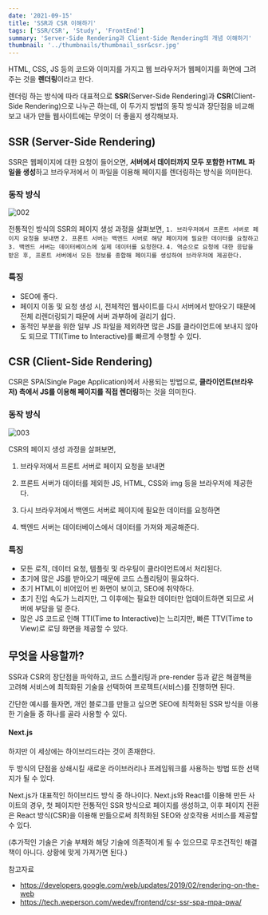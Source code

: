 ```yaml
---
date: '2021-09-15'
title: 'SSR과 CSR 이해하기'
tags: ['SSR/CSR', 'Study', 'FrontEnd']
summary: 'Server-Side Rendering과 Client-Side Rendering의 개념 이해하기'
thumbnail: '../thumbnails/thumbnail_ssr&csr.jpg'
---
```




HTML, CSS, JS 등의 코드와 이미지를 가지고 웹 브라우저가 웹페이지를 화면에 그려주는 것을 **렌더링**이라고 한다.

렌더링 하는 방식에 따라 대표적으로 **SSR**(Server-Side Rendering)과 **CSR**(Client-Side Rendering)으로 나누곤 하는데, 이 두가지 방법의 동작 방식과 장단점을 비교해보고 내가 만들 웹사이트에는 무엇이 더 좋을지 생각해보자.



## SSR (Server-Side Rendering)

SSR은 웹페이지에 대한 요청이 들어오면, **서버에서 데이터까지 모두 포함한 HTML 파일을 생성**하고 브라우저에서 이 파일을 이용해 페이지를 렌더링하는 방식을 의미한다.

### 동작 방식

![002](https://user-images.githubusercontent.com/70627979/133464647-e0a7e5b3-392f-4cf8-9c85-a7d15ff61502.jpg)

전통적인 방식의 SSR의 페이지 생성  과정을 살펴보면,  `1. 브라우저에서 프론트 서버로 페이지 요청을 보내면` `2. 프론트 서버는 백엔드 서버로 해당 페이지에 필요한 데이터를 요청하고` `3. 백엔드 서버는 데이터베이스에 실제 데이터를 요청한다`. `4. 역순으로 요청에 대한 응답을 받은 후, 프론트 서버에서 모든 정보를 종합해 페이지를 생성하여 브라우저에 제공한다.`

### 특징

- SEO에 좋다.
- 페이지 이동 및 요청 생성 시, 전체적인 웹사이트를 다시 서버에서 받아오기 때문에 전체 리렌더링되기 때문에 서버 과부하에 걸리기 쉽다.
- 동적인 부분을 위한 일부 JS 파일을 제외하면 많은 JS를 클라이언트에 보내지 않아도 되므로  TTI(Time to Interactive)를 빠르게 수행할 수 있다.



## CSR (Client-Side Rendering)

CSR은 SPA(Single Page Application)에서 사용되는 방법으로, **클라이언트(브라우저) 측에서 JS를 이용해 페이지를 직접 렌더링**하는 것을 의미한다. 

### 동작 방식

![003](https://user-images.githubusercontent.com/70627979/133465145-161497a9-3095-44df-87bc-c0a724396595.jpg)

CSR의 페이지 생성 과정을 살펴보면,

1. 브라우저에서 프론트 서버로 페이지  요청을 보내면

2. 프론트 서버가 데이터를 제외한 JS, HTML, CSS와 img 등을 브라우저에 제공한다. 

3. 다시 브라우저에서 백엔드 서버로 페이지에 필요한 데이터를 요청하면 

4. 백엔드 서버는 데이터베이스에서 데이터를 가져와 제공해준다.



### 특징

- 모든 로직, 데이터 요청, 템플릿 및 라우팅이 클라이언트에서 처리된다.
- 초기에 많은 JS를 받아오기 때문에 코드 스플리팅이 필요하다.
- 초기 HTML이 비어있어 빈 화면이 보이고, SEO에 취약하다.
- 초기 진입 속도가 느리지만, 그 이후에는 필요한 데이터만 업데이트하면 되므로 서버에 부담을 덜 준다.
- 많은 JS 코드로 인해 TTI(Time to Interactive)는 느리지만, 빠른 TTV(Time to View)로 로딩 화면을 제공할 수 있다. 



## 무엇을 사용할까?

SSR과 CSR의 장단점을 파악하고, 코드 스플리팅과 pre-render 등과 같은 해결책을 고려해 서비스에 최적화된 기술을 선택하여 프로젝트(서비스)를 진행하면 된다.

간단한 예시를 들자면, 개인 블로그를 만들고 싶으면 SEO에 최적화된 SSR 방식을 이용한 기술들 중 하나를 골라 사용할 수 있다.



#### Next.js

하지만 이 세상에는 하이브리드라는 것이 존재한다. 

두 방식의 단점을 상쇄시킬 새로운 라이브러리나 프레임워크를 사용하는 방법 또한 선택지가 될 수 있다.

Next.js가 대표적인 하이브리드 방식 중 하나이다. Next.js와 React를 이용해 만든 사이트의 경우, 첫 페이지만 전통적인 SSR 방식으로 페이지를 생성하고, 이후 페이지 전환은 React 방식(CSR)을 이용해 만듦으로써 최적화된 SEO와 상호작용 서비스를 제공할 수 있다.

 (추가적인 기술은 기술 부채와 해당 기술에 의존적이게 될 수 있으므로 무조건적인 해결책이 아니다. 상황에 맞게 가져가면 된다.)



참고자료

- https://developers.google.com/web/updates/2019/02/rendering-on-the-web
- https://tech.weperson.com/wedev/frontend/csr-ssr-spa-mpa-pwa/